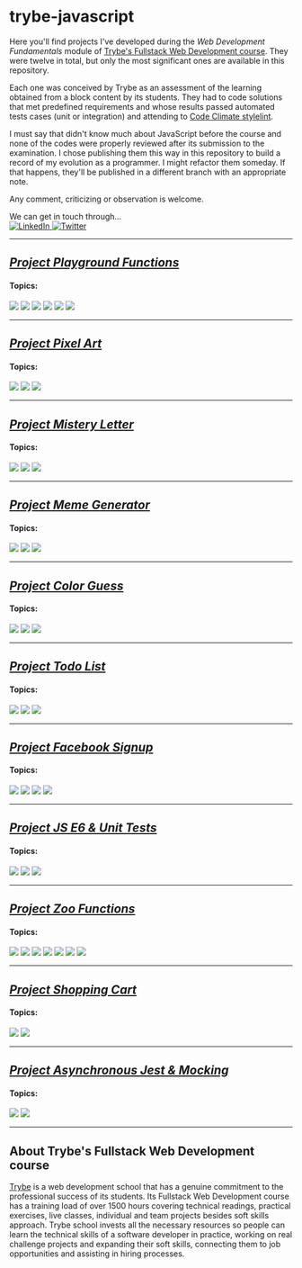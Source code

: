 # trybe-javascript

Here you'll find projects I've developed during the *Web Development Fundamentals* module of [Trybe's Fullstack Web Development course](#about-trybes-fullstack-web-development-course). They were twelve in total, but only the most significant ones are available in this repository.

Each one was conceived by Trybe as an assessment of the learning obtained from a block content by its students. They had to code solutions that met predefined requirements and whose results passed automated tests cases (unit or integration) and attending to [Code Climate stylelint](https://docs.codeclimate.com/).

I must say that didn't know much about JavaScript before the course and none of the codes were properly reviewed after its submission to the examination. I chose publishing them this way in this repository to build a record of my evolution as a programmer. I might refactor them someday. If that happens, they'll be published in a different branch with an appropriate note.

Any comment, criticizing or observation is welcome.

We can get in touch through...  
<a href="https://www.linkedin.com/in/renato-pereira-feitosa/">
  ![LinkedIn](https://img.shields.io/badge/linkedin-%230077B5.svg?style=for-the-badge&logo=linkedin&logoColor=white)
</a>
<a href="https://twitter.com/pythaqua/">
  ![Twitter](https://img.shields.io/badge/@pythaqua-%231DA1F2.svg?style=for-the-badge&logo=Twitter&logoColor=white)
</a>

---

## <a href="https://github.com/pythaqua/trybe-javascript/tree/01-project-playground-functions">*Project Playground Functions*</a>
#### **Topics:** 
![](https://img.shields.io/static/v1?label=&message=Functions&color=blue)
![](https://img.shields.io/static/v1?label=&message=Logical+Operators&color=blue)
![](https://img.shields.io/static/v1?label=&message=Conditional+Operators&color=blue)
![](https://img.shields.io/static/v1?label=&message=String+Methods&color=blue)
![](https://img.shields.io/static/v1?label=&message=Objects+Manipulation&color=blue)
![](https://img.shields.io/static/v1?label=&message=Loops+and+Iteration&color=blue)
<!-- #### **Description:**  -->

---

## <a href="https://github.com/pythaqua/trybe-javascript/tree/02-project-pixels-art">*Project Pixel Art*</a>
#### **Topics:** 
![](https://img.shields.io/static/v1?label=&message=DOM+Manipulation&color=blue)
![](https://img.shields.io/static/v1?label=&message=DOM+Events&color=blue)
![](https://img.shields.io/static/v1?label=&message=Web+Storage&color=blue)
<!-- #### **Description:**  -->

---

## <a href="https://github.com/pythaqua/trybe-javascript/tree/03-project-mistery-letter">*Project Mistery Letter*</a>
#### **Topics:** 
![](https://img.shields.io/static/v1?label=&message=DOM+Manipulation&color=blue)
![](https://img.shields.io/static/v1?label=&message=DOM+Events&color=blue)
![](https://img.shields.io/static/v1?label=&message=Web+Storage&color=blue)
<!-- #### **Description:**  -->

---

## <a href="https://github.com/pythaqua/trybe-javascript/tree/04-project-meme-generator">*Project Meme Generator*</a>
#### **Topics:** 
![](https://img.shields.io/static/v1?label=&message=DOM+Manipulation&color=blue)
![](https://img.shields.io/static/v1?label=&message=DOM+Events&color=blue)
![](https://img.shields.io/static/v1?label=&message=Web+Storage&color=blue)
<!-- #### **Description:**  -->

---

## <a href="https://github.com/pythaqua/trybe-javascript/tree/05-project-color-guess">*Project Color Guess*</a>
#### **Topics:** 
![](https://img.shields.io/static/v1?label=&message=DOM+Manipulation&color=blue)
![](https://img.shields.io/static/v1?label=&message=DOM+Events&color=blue)
![](https://img.shields.io/static/v1?label=&message=Web+Storage&color=blue)
<!-- #### **Description:**  -->

---

## <a href="https://github.com/pythaqua/trybe-javascript/tree/06-project-todo-list">*Project Todo List*</a>
#### **Topics:** 
![](https://img.shields.io/static/v1?label=&message=DOM+Manipulation&color=blue)
![](https://img.shields.io/static/v1?label=&message=DOM+Events&color=blue)
![](https://img.shields.io/static/v1?label=&message=Web+Storage&color=blue)
<!-- #### **Description:**  -->

---

## <a href="https://github.com/pythaqua/trybe-javascript/tree/07-facebook-project">*Project Facebook Signup*</a>
#### **Topics:** 
![](https://img.shields.io/static/v1?label=&message=Responsive+Layout&color=blue)
![](https://img.shields.io/static/v1?label=&message=DOM+Manipulation&color=blue)
![](https://img.shields.io/static/v1?label=&message=DOM+Events&color=blue)
![](https://img.shields.io/static/v1?label=&message=Web+Storage&color=blue)
<!-- #### **Description:**  -->

---

## <a href="https://github.com/pythaqua/trybe-javascript/tree/08-project-js-unit-tests">*Project JS E6 & Unit Tests*</a>
#### **Topics:** 
![](https://img.shields.io/static/v1?label=&message=E6+Features&color=blue)
![](https://img.shields.io/static/v1?label=&message=Template+Literals&color=blue)
![](https://img.shields.io/static/v1?label=&message=Jest&color=blue)
<!-- #### **Description:**  -->

---

## <a href="https://github.com/pythaqua/trybe-javascript/tree/09-project-zoo-functions">*Project Zoo Functions*</a>
#### **Topics:** 
![](https://img.shields.io/static/v1?label=&message=E6+Features&color=blue)
![](https://img.shields.io/static/v1?label=&message=Array+Higher+Order+Functions&color=blue)
![](https://img.shields.io/static/v1?label=&message=Spread+Operator&color=blue)
![](https://img.shields.io/static/v1?label=&message=Rest+Parameter&color=blue)
![](https://img.shields.io/static/v1?label=&message=Destructuring&color=blue)
![](https://img.shields.io/static/v1?label=&message=Object+Property+Shorthand&color=blue)
![](https://img.shields.io/static/v1?label=&message=Functions+Default+Parameters&color=blue)
<!-- #### **Description:**  -->

---

## <a href="https://github.com/pythaqua/trybe-javascript/tree/10-project-shopping-cart">*Project Shopping Cart*</a>
#### **Topics:** 
![](https://img.shields.io/static/v1?label=&message=Asynchronous+Javascript&color=blue)
![](https://img.shields.io/static/v1?label=&message=HTTP+Requests&color=blue)
<!-- #### **Description:**  -->

---

## <a href="https://github.com/pythaqua/trybe-javascript/tree/11-project-jest">*Project Asynchronous Jest & Mocking*</a>
#### **Topics:** 
![](https://img.shields.io/static/v1?label=&message=Asynchronous+Javascript&color=blue)
![](https://img.shields.io/static/v1?label=&message=Jest+-+Asynchronous+Tests&color=blue)
<!-- #### **Description:**  -->

---

## About Trybe's Fullstack Web Development course

[Trybe](https://www.betrybe.com/) is a web development school that has a genuine commitment to the professional success of its students. Its Fullstack Web Development course has a training load of over 1500 hours covering technical readings, practical exercises, live classes, individual and team projects besides soft skills approach. Trybe school invests all the necessary resources so people can learn the technical skills of a software developer in practice, working on real challenge projects and expanding their soft skills, connecting them to job opportunities and assisting in hiring processes. 